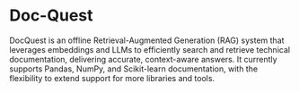 # Doc-Quest
DocQuest is an offline Retrieval-Augmented Generation (RAG) system that leverages embeddings and LLMs to efficiently search and retrieve technical documentation, delivering accurate, context-aware answers. It currently supports Pandas, NumPy, and Scikit-learn documentation, with the flexibility to extend support for more libraries and tools.
